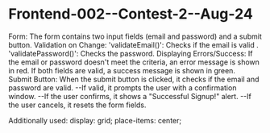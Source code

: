 # Frontend-002--Contest-2--Aug-24
Form: The form contains two input fields (email and password) and a submit button.
Validation on Change:
    'validateEmail()': Checks if the email is valid .
    'validatePassword()': Checks the password.
    Displaying Errors/Success:
If the email or password doesn't meet the criteria, an error message is shown in red.
If both fields are valid, a success message is shown in green.      
Submit Button:
    When the submit button is clicked, it checks if the email and password are valid.
    --If valid, it prompts the user with a confirmation window.
    --If the user confirms, it shows a "Successful Signup!" alert.
    --If the user cancels, it resets the form fields.

Additionally used:
    display: grid;
    place-items: center;
